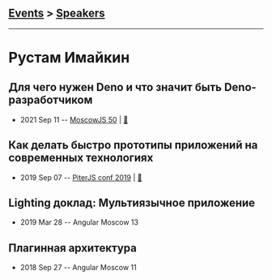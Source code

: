## [Events](../README.md) > [Speakers](../speakers.md)
---

# Рустам Имайкин

## Для чего нужен Deno и что значит быть Deno-разработчиком
- 2021 Sep 11 -- [MoscowJS 50](https://www.youtube.com/watch?v=FlZLD3maAcs)  | [:notebook:](https://docs.google.com/presentation/d/1UjQ7lA6wowPaPRvD5iTq1ocYC4ZhSd5WCJb-KQp6x60/preview)  
## Как делать быстро прототипы приложений на современных технологиях
- 2019 Sep 07 -- [PiterJS conf 2019](https://youtu.be/RFSNCbVlM2E)  | [:notebook:](https://fs.piterjs.org/events/conf2019/imaykin.pdf)  
## Lighting доклад: Мультиязычное приложение
- 2019 Mar 28 -- Angular Moscow 13    
## Плагинная архитектура
- 2018 Sep 27 -- Angular Moscow 11    
